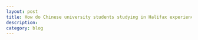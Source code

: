 ```yaml
---
layout: post
title: How do Chinese university students studying in Halifax experience the city? An exploratory research method using Sina Weibo
description: 
category: blog
---
```

